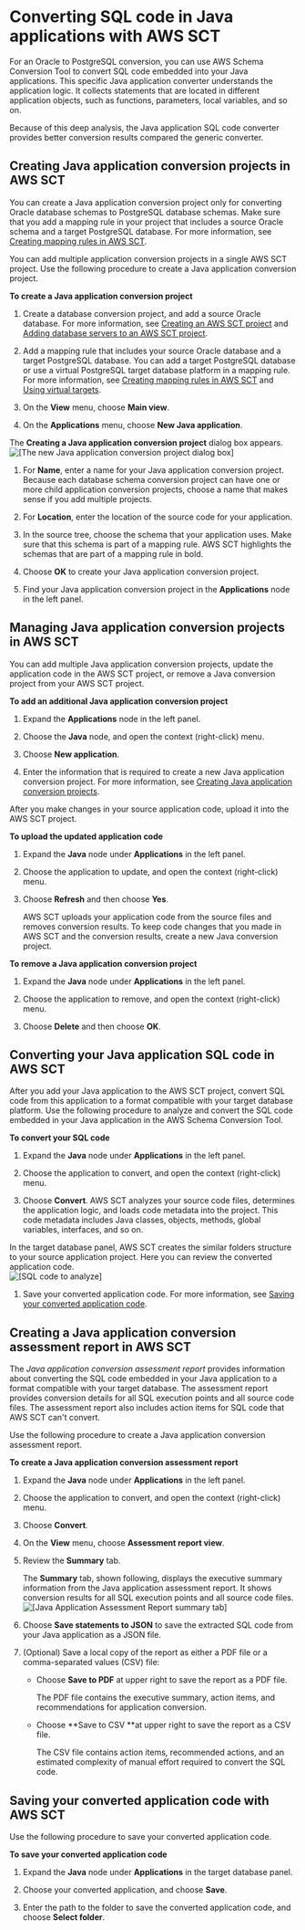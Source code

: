 # Converting SQL code in Java applications with AWS SCT<a name="CHAP_Converting.App.Java"></a>

For an Oracle to PostgreSQL conversion, you can use AWS Schema Conversion Tool to convert SQL code embedded into your Java applications\. This specific Java application converter understands the application logic\. It collects statements that are located in different application objects, such as functions, parameters, local variables, and so on\. 

Because of this deep analysis, the Java application SQL code converter provides better conversion results compared the generic converter\. 

## Creating Java application conversion projects in AWS SCT<a name="CHAP_Converting.App.Java.Create"></a>

You can create a Java application conversion project only for converting Oracle database schemas to PostgreSQL database schemas\. Make sure that you add a mapping rule in your project that includes a source Oracle schema and a target PostgreSQL database\. For more information, see [Creating mapping rules in AWS SCT](CHAP_Mapping.md)\.

You can add multiple application conversion projects in a single AWS SCT project\. Use the following procedure to create a Java application conversion project\. 

**To create a Java application conversion project**

1. Create a database conversion project, and add a source Oracle database\. For more information, see [Creating an AWS SCT project](CHAP_UserInterface.md#CHAP_UserInterface.Project) and [Adding database servers to an AWS SCT project](CHAP_UserInterface.md#CHAP_UserInterface.AddServers)\. 

1. Add a mapping rule that includes your source Oracle database and a target PostgreSQL database\. You can add a target PostgreSQL database or use a virtual PostgreSQL target database platform in a mapping rule\. For more information, see [Creating mapping rules in AWS SCT](CHAP_Mapping.md) and [Using virtual targets](CHAP_Mapping.VirtualTargets.md)\. 

1. On the **View** menu, choose **Main view**\.

1.  On the **Applications** menu, choose **New Java application**\. 

   The **Creating a Java application conversion project** dialog box appears\.   
![\[The new Java application conversion project dialog box\]](http://docs.aws.amazon.com/SchemaConversionTool/latest/userguide/images/java-application-new-project.png)

1. For **Name**, enter a name for your Java application conversion project\. Because each database schema conversion project can have one or more child application conversion projects, choose a name that makes sense if you add multiple projects\. 

1. For **Location**, enter the location of the source code for your application\. 

1. In the source tree, choose the schema that your application uses\. Make sure that this schema is part of a mapping rule\. AWS SCT highlights the schemas that are part of a mapping rule in bold\. 

1. Choose **OK** to create your Java application conversion project\.

1. Find your Java application conversion project in the **Applications** node in the left panel\.

## Managing Java application conversion projects in AWS SCT<a name="CHAP_Converting.App.Java.Manage"></a>

You can add multiple Java application conversion projects, update the application code in the AWS SCT project, or remove a Java conversion project from your AWS SCT project\.

**To add an additional Java application conversion project**

1. Expand the **Applications** node in the left panel\.

1. Choose the **Java** node, and open the context \(right\-click\) menu\.

1. Choose **New application**\.

1. Enter the information that is required to create a new Java application conversion project\. For more information, see [Creating Java application conversion projects](#CHAP_Converting.App.Java.Create)\.

After you make changes in your source application code, upload it into the AWS SCT project\.

**To upload the updated application code**

1. Expand the **Java** node under **Applications** in the left panel\.

1. Choose the application to update, and open the context \(right\-click\) menu\.

1. Choose **Refresh** and then choose **Yes**\.

   AWS SCT uploads your application code from the source files and removes conversion results\. To keep code changes that you made in AWS SCT and the conversion results, create a new Java conversion project\.

**To remove a Java application conversion project**

1. Expand the **Java** node under **Applications** in the left panel\.

1. Choose the application to remove, and open the context \(right\-click\) menu\.

1. Choose **Delete** and then choose **OK**\.

## Converting your Java application SQL code in AWS SCT<a name="CHAP_Converting.App.Java.Convert"></a>

After you add your Java application to the AWS SCT project, convert SQL code from this application to a format compatible with your target database platform\. Use the following procedure to analyze and convert the SQL code embedded in your Java application in the AWS Schema Conversion Tool\. 

**To convert your SQL code**

1. Expand the **Java** node under **Applications** in the left panel\.

1. Choose the application to convert, and open the context \(right\-click\) menu\.

1.  Choose **Convert**\. AWS SCT analyzes your source code files, determines the application logic, and loads code metadata into the project\. This code metadata includes Java classes, objects, methods, global variables, interfaces, and so on\. 

   In the target database panel, AWS SCT creates the similar folders structure to your source application project\. Here you can review the converted application code\.  
![\[SQL code to analyze\]](http://docs.aws.amazon.com/SchemaConversionTool/latest/userguide/images/java-applications-project-analyze.png)

1. Save your converted application code\. For more information, see [Saving your converted application code](#CHAP_Converting.App.Java.Save)\.

## Creating a Java application conversion assessment report in AWS SCT<a name="CHAP_Converting.App.Java.AssessmentReport"></a>

The *Java application conversion assessment report* provides information about converting the SQL code embedded in your Java application to a format compatible with your target database\. The assessment report provides conversion details for all SQL execution points and all source code files\. The assessment report also includes action items for SQL code that AWS SCT can't convert\. 

Use the following procedure to create a Java application conversion assessment report\.

**To create a Java application conversion assessment report**

1. Expand the **Java** node under **Applications** in the left panel\.

1. Choose the application to convert, and open the context \(right\-click\) menu\.

1. Choose **Convert**\.

1. On the **View** menu, choose **Assessment report view**\.

1. Review the **Summary** tab\.

   The **Summary** tab, shown following, displays the executive summary information from the Java application assessment report\. It shows conversion results for all SQL execution points and all source code files\.   
![\[Java Application Assessment Report summary tab\]](http://docs.aws.amazon.com/SchemaConversionTool/latest/userguide/images/java-applications-summary.png)

1. Choose **Save statements to JSON** to save the extracted SQL code from your Java application as a JSON file\.

1. \(Optional\) Save a local copy of the report as either a PDF file or a comma\-separated values \(CSV\) file:
   + Choose **Save to PDF** at upper right to save the report as a PDF file\.

      The PDF file contains the executive summary, action items, and recommendations for application conversion\.
   + Choose **Save to CSV **at upper right to save the report as a CSV file\.

     The CSV file contains action items, recommended actions, and an estimated complexity of manual effort required to convert the SQL code\.

## Saving your converted application code with AWS SCT<a name="CHAP_Converting.App.Java.Save"></a>

Use the following procedure to save your converted application code\.

**To save your converted application code**

1. Expand the **Java** node under **Applications** in the target database panel\.

1. Choose your converted application, and choose **Save**\.

1. Enter the path to the folder to save the converted application code, and choose **Select folder**\.